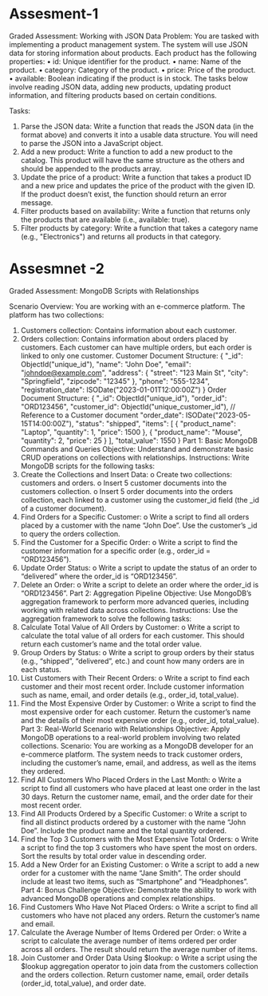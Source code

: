 <h1>Assesment-1</h1>
Graded Assessment: Working with JSON Data
Problem:
You are tasked with implementing a product management system. The system will use JSON data for storing information about products. Each product has the following properties:
•	id: Unique identifier for the product.
•	name: Name of the product.
•	category: Category of the product.
•	price: Price of the product.
•	available: Boolean indicating if the product is in stock.
The tasks below involve reading JSON data, adding new products, updating product information, and filtering products based on certain conditions.

Tasks:
1. Parse the JSON data:
Write a function that reads the JSON data (in the format above) and converts it into a usable data structure. You will need to parse the JSON into a JavaScript object.
2. Add a new product:
Write a function to add a new product to the catalog. This product will have the same structure as the others and should be appended to the products array.
3. Update the price of a product:
Write a function that takes a product ID and a new price and updates the price of the product with the given ID. If the product doesn’t exist, the function should return an error message.
4. Filter products based on availability:
Write a function that returns only the products that are available (i.e., available: true).
5. Filter products by category:
Write a function that takes a category name (e.g., "Electronics") and returns all products in that category.

<h1>Assesmnet -2</h1>
Graded Assessment: MongoDB Scripts with Relationships

Scenario Overview:
You are working with an e-commerce platform. The platform has two collections:
1.	Customers collection: Contains information about each customer.
2.	Orders collection: Contains information about orders placed by customers.
Each customer can have multiple orders, but each order is linked to only one customer.
Customer Document Structure:
{ "_id": ObjectId("unique_id"), "name": "John Doe", "email": "johndoe@example.com", "address": { "street": "123 Main St", "city": "Springfield", "zipcode": "12345" }, "phone": "555-1234", "registration_date": ISODate("2023-01-01T12:00:00Z") }
Order Document Structure:
{ "_id": ObjectId("unique_id"), "order_id": "ORD123456", "customer_id": ObjectId("unique_customer_id"), // Reference to a Customer document "order_date": ISODate("2023-05-15T14:00:00Z"), "status": "shipped", "items": [ { "product_name": "Laptop", "quantity": 1, "price": 1500 }, { "product_name": "Mouse", "quantity": 2, "price": 25 } ], "total_value": 1550 }
Part 1: Basic MongoDB Commands and Queries
Objective: Understand and demonstrate basic CRUD operations on collections with relationships.
Instructions: Write MongoDB scripts for the following tasks:
1.	Create the Collections and Insert Data:
o	Create two collections: customers and orders.
o	Insert 5 customer documents into the customers collection.
o	Insert 5 order documents into the orders collection, each linked to a customer using the customer_id field (the _id of a customer document).
2.	Find Orders for a Specific Customer:
o	Write a script to find all orders placed by a customer with the name “John Doe”. Use the customer’s _id to query the orders collection.
3.	Find the Customer for a Specific Order:
o	Write a script to find the customer information for a specific order (e.g., order_id = “ORD123456”).
4.	Update Order Status:
o	Write a script to update the status of an order to “delivered” where the order_id is “ORD123456”.
5.	Delete an Order:
o	Write a script to delete an order where the order_id is “ORD123456”.
Part 2: Aggregation Pipeline
Objective: Use MongoDB’s aggregation framework to perform more advanced queries, including working with related data across collections.
Instructions: Use the aggregation framework to solve the following tasks:
1.	Calculate Total Value of All Orders by Customer:
o	Write a script to calculate the total value of all orders for each customer. This should return each customer’s name and the total order value.
2.	Group Orders by Status:
o	Write a script to group orders by their status (e.g., “shipped”, “delivered”, etc.) and count how many orders are in each status.
3.	List Customers with Their Recent Orders:
o	Write a script to find each customer and their most recent order. Include customer information such as name, email, and order details (e.g., order_id, total_value).
4.	Find the Most Expensive Order by Customer:
o	Write a script to find the most expensive order for each customer. Return the customer’s name and the details of their most expensive order (e.g., order_id, total_value).
Part 3: Real-World Scenario with Relationships
Objective: Apply MongoDB operations to a real-world problem involving two related collections.
Scenario: You are working as a MongoDB developer for an e-commerce platform. The system needs to track customer orders, including the customer’s name, email, and address, as well as the items they ordered.
1.	Find All Customers Who Placed Orders in the Last Month:
o	Write a script to find all customers who have placed at least one order in the last 30 days. Return the customer name, email, and the order date for their most recent order.
2.	Find All Products Ordered by a Specific Customer:
o	Write a script to find all distinct products ordered by a customer with the name “John Doe”. Include the product name and the total quantity ordered.
3.	Find the Top 3 Customers with the Most Expensive Total Orders:
o	Write a script to find the top 3 customers who have spent the most on orders. Sort the results by total order value in descending order.
4.	Add a New Order for an Existing Customer:
o	Write a script to add a new order for a customer with the name “Jane Smith”. The order should include at least two items, such as “Smartphone” and “Headphones”.
Part 4: Bonus Challenge
Objective: Demonstrate the ability to work with advanced MongoDB operations and complex relationships.
1.	Find Customers Who Have Not Placed Orders:
o	Write a script to find all customers who have not placed any orders. Return the customer’s name and email.
2.	Calculate the Average Number of Items Ordered per Order:
o	Write a script to calculate the average number of items ordered per order across all orders. The result should return the average number of items.
3.	Join Customer and Order Data Using $lookup:
o	Write a script using the $lookup aggregation operator to join data from the customers collection and the orders collection. Return customer name, email, order details (order_id, total_value), and order date.
